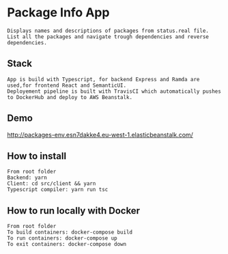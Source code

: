 # Package Info App
    Displays names and descriptions of packages from status.real file.
    List all the packages and navigate trough dependencies and reverse dependencies.
## Stack
    App is build with Typescript, for backend Express and Ramda are used,for frontend React and SemanticUI.
    Deployement pipeline is built with TravisCI which automatically pushes to DockerHub and deploy to AWS Beanstalk. 
         
## Demo
   http://packages-env.esn7dakke4.eu-west-1.elasticbeanstalk.com/
## How to install
    From root folder
    Backend: yarn
    Client: cd src/client && yarn
    Typescript compiler: yarn run tsc
## How to run locally with Docker
    From root folder
    To build containers: docker-compose build
    To run containers: docker-compose up
    To exit containers: docker-compose down